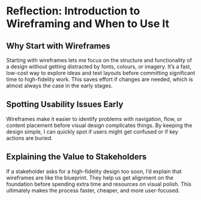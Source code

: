 # Reflection: Introduction to Wireframing and When to Use It

## Why Start with Wireframes
Starting with wireframes lets me focus on the structure and functionality of a design without getting distracted by fonts, colours, or imagery. It’s a fast, low-cost way to explore ideas and test layouts before committing significant time to high-fidelity work. This saves effort if changes are needed, which is almost always the case in the early stages.

## Spotting Usability Issues Early
Wireframes make it easier to identify problems with navigation, flow, or content placement before visual design complicates things. By keeping the design simple, I can quickly spot if users might get confused or if key actions are buried.

## Explaining the Value to Stakeholders
If a stakeholder asks for a high-fidelity design too soon, I’d explain that wireframes are like the blueprint. They help us get alignment on the foundation before spending extra time and resources on visual polish. This ultimately makes the process faster, cheaper, and more user-focused.
